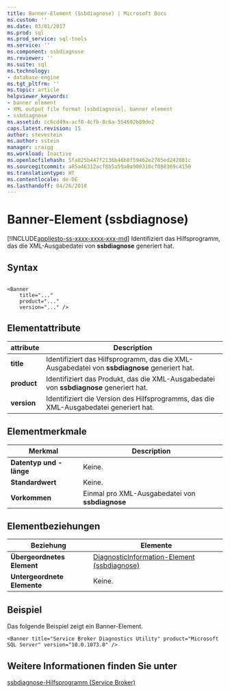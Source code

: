 ```yaml
---
title: Banner-Element (Ssbdiagnose) | Microsoft Docs
ms.custom: ''
ms.date: 03/01/2017
ms.prod: sql
ms.prod_service: sql-tools
ms.service: ''
ms.component: ssbdiagnose
ms.reviewer: ''
ms.suite: sql
ms.technology:
- database-engine
ms.tgt_pltfrm: ''
ms.topic: article
helpviewer_keywords:
- banner element
- XML output file format [ssbdiagnose], banner element
- ssbdiagnose
ms.assetid: cc6cd49a-acf0-4cfb-8c6a-554692b89de2
caps.latest.revision: 15
author: stevestein
ms.author: sstein
manager: craigg
ms.workload: Inactive
ms.openlocfilehash: 5fa025b447f2136b46b8f59462e2785ed242081c
ms.sourcegitcommit: a85a46312acf8b5a59a8a900310cf088369c4150
ms.translationtype: HT
ms.contentlocale: de-DE
ms.lasthandoff: 04/26/2018
---
```

# <a name="banner-element-ssbdiagnose"></a>Banner-Element (ssbdiagnose)
[!INCLUDE[appliesto-ss-xxxx-xxxx-xxx-md](../../includes/appliesto-ss-xxxx-xxxx-xxx-md.md)]
  Identifiziert das Hilfsprogramm, das die XML-Ausgabedatei von **ssbdiagnose** generiert hat.  
  
## <a name="syntax"></a>Syntax  
  
```  
  
<Banner  
    title="..."   
    product="..."   
    version="..." />  
```  
  
## <a name="element-attributes"></a>Elementattribute  
  
|attribute|Description|  
|---------------|-----------------|  
|**title**|Identifiziert das Hilfsprogramm, das die XML-Ausgabedatei von **ssbdiagnose** generiert hat.|  
|**product**|Identifiziert das Produkt, das die XML-Ausgabedatei von **ssbdiagnose** generiert hat.|  
|**version**|Identifiziert die Version des Hilfsprogramms, das die XML-Ausgabedatei generiert hat.|  
  
## <a name="element-characteristics"></a>Elementmerkmale  
  
|Merkmal|Description|  
|--------------------|-----------------|  
|**Datentyp und -länge**|Keine.|  
|**Standardwert**|Keine.|  
|**Vorkommen**|Einmal pro XML-Ausgabedatei von **ssbdiagnose**|  
  
## <a name="element-relationships"></a>Elementbeziehungen  
  
|Beziehung|Elemente|  
|------------------|--------------|  
|**Übergeordnetes Element**|[DiagnosticInformation-Element &#40;ssbdiagnose&#41;](../../tools/ssbdiagnose/diagnosticinformation-element-ssbdiagnose.md)|  
|**Untergeordnete Elemente**|Keine.|  
  
## <a name="example"></a>Beispiel  
 Das folgende Beispiel zeigt ein Banner-Element.  
  
```  
<Banner title="Service Broker Diagnostics Utility" product="Microsoft SQL Server" version="10.0.1073.0" />  
```  
  
## <a name="see-also"></a>Weitere Informationen finden Sie unter  
 [ssbdiagnose-Hilfsprogramm &#40;Service Broker&#41;](../../tools/ssbdiagnose/ssbdiagnose-utility-service-broker.md)  
  
  
